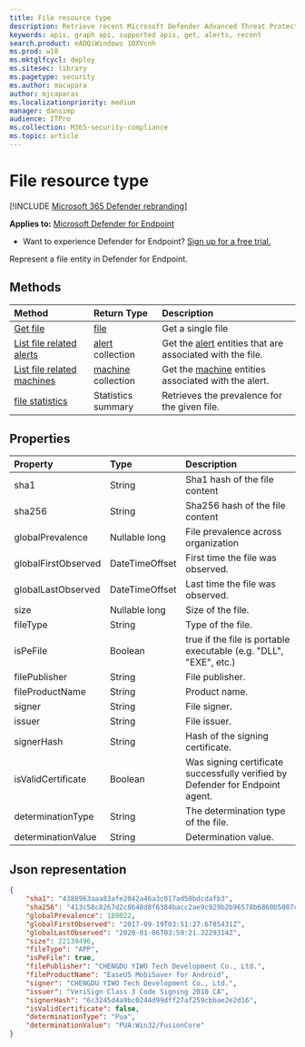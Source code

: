 ```yaml
---
title: File resource type
description: Retrieve recent Microsoft Defender Advanced Threat Protection (Microsoft Defender ATP) alerts related to files.
keywords: apis, graph api, supported apis, get, alerts, recent
search.product: eADQiWindows 10XVcnh
ms.prod: w10
ms.mktglfcycl: deploy
ms.sitesec: library
ms.pagetype: security
ms.author: macapara
author: mjcaparas
ms.localizationpriority: medium
manager: dansimp
audience: ITPro
ms.collection: M365-security-compliance 
ms.topic: article
---
```


# File resource type

[!INCLUDE [Microsoft 365 Defender rebranding](../../includes/microsoft-defender.md)]


**Applies to:** [Microsoft Defender for Endpoint](https://go.microsoft.com/fwlink/p/?linkid=2146631)

- Want to experience Defender for Endpoint? [Sign up for a free trial.](https://www.microsoft.com/microsoft-365/windows/microsoft-defender-atp?ocid=docs-wdatp-exposedapis-abovefoldlink) 

Represent a file entity in Defender for Endpoint.

## Methods
Method|Return Type |Description
:---|:---|:---
[Get file](get-file-information.md) | [file](files.md) | Get a single file 
[List file related alerts](get-file-related-alerts.md) | [alert](alerts.md) collection | Get the [alert](alerts.md) entities that are associated with the file.
[List file related machines](get-file-related-machines.md) | [machine](machine.md) collection | Get the [machine](machine.md) entities associated with the alert.
[file statistics](get-file-statistics.md) | Statistics summary | Retrieves the prevalence for the given file.


## Properties
Property |	Type	|	Description
:---|:---|:---
sha1 | String | Sha1 hash of the file content
sha256 | String | Sha256 hash of the file content
globalPrevalence | Nullable long | File prevalence across organization
globalFirstObserved | DateTimeOffset | First time the file was observed.
globalLastObserved | DateTimeOffset | Last time the file was observed.
size | Nullable long | Size of the file.
fileType | String | Type of the file. 
isPeFile | Boolean | true if the file is portable executable (e.g. "DLL", "EXE", etc.)
filePublisher | String | File publisher.
fileProductName | String | Product name.
signer | String | File signer.
issuer | String | File issuer.
signerHash | String | Hash of the signing certificate.
isValidCertificate | Boolean | Was signing certificate successfully verified by Defender for Endpoint agent.
determinationType | String | The determination type of the file.
determinationValue | String | Determination value.


## Json representation

```json
{
	"sha1": "4388963aaa83afe2042a46a3c017ad50bdcdafb3",
	"sha256": "413c58c8267d2c8648d8f6384bacc2ae9c929b2b96578b6860b5087cd1bd6462",
	"globalPrevalence": 180022,
	"globalFirstObserved": "2017-09-19T03:51:27.6785431Z",
	"globalLastObserved": "2020-01-06T03:59:21.3229314Z",
	"size": 22139496,
	"fileType": "APP",
	"isPeFile": true,
	"filePublisher": "CHENGDU YIWO Tech Development Co., Ltd.",
	"fileProductName": "EaseUS MobiSaver for Android",
	"signer": "CHENGDU YIWO Tech Development Co., Ltd.",
	"issuer": "VeriSign Class 3 Code Signing 2010 CA",
	"signerHash": "6c3245d4a9bc0244d99dff27af259cbbae2e2d16",
	"isValidCertificate": false,
	"determinationType": "Pua",
	"determinationValue": "PUA:Win32/FusionCore"
}
```
